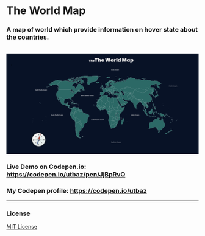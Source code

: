 # The World Map

### A map of world which provide information on hover state about the countries.
<br/>
<img align="center" src="https://github.com/Uzafar90/The-World-Map/blob/master/World_map.png"/>
<br/>

### Live Demo on Codepen.io:  https://codepen.io/utbaz/pen/JjBpRvO

### My Codepen profile:  https://codepen.io/utbaz

<hr/>

### License
[MIT License](LICENSE)
